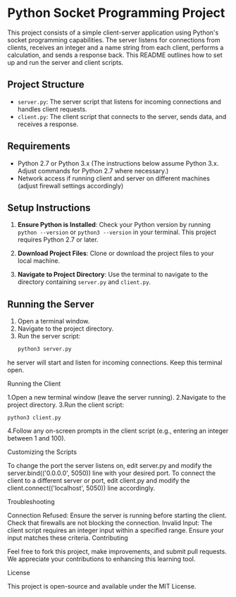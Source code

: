 # Python Socket Programming Project

This project consists of a simple client-server application using Python's socket programming capabilities. The server listens for connections from clients, receives an integer and a name string from each client, performs a calculation, and sends a response back. This README outlines how to set up and run the server and client scripts.

## Project Structure

- `server.py`: The server script that listens for incoming connections and handles client requests.
- `client.py`: The client script that connects to the server, sends data, and receives a response.

## Requirements

- Python 2.7 or Python 3.x (The instructions below assume Python 3.x. Adjust commands for Python 2.7 where necessary.)
- Network access if running client and server on different machines (adjust firewall settings accordingly)

## Setup Instructions

1. **Ensure Python is Installed**: Check your Python version by running `python --version` or `python3 --version` in your terminal. This project requires Python 2.7 or later.

2. **Download Project Files**: Clone or download the project files to your local machine.

3. **Navigate to Project Directory**: Use the terminal to navigate to the directory containing `server.py` and `client.py`.

## Running the Server

1. Open a terminal window.
2. Navigate to the project directory.
3. Run the server script:
   ```bash
   python3 server.py
he server will start and listen for incoming connections. Keep this terminal open.

Running the Client

1.Open a new terminal window (leave the server running).
2.Navigate to the project directory.
3.Run the client script:
```
python3 client.py
```
4.Follow any on-screen prompts in the client script (e.g., entering an integer between 1 and 100).

Customizing the Scripts

To change the port the server listens on, edit server.py and modify the server.bind(('0.0.0.0', 5050)) line with your desired port.
To connect the client to a different server or port, edit client.py and modify the client.connect(('localhost', 5050)) line accordingly.

Troubleshooting

Connection Refused: Ensure the server is running before starting the client. Check that firewalls are not blocking the connection.
Invalid Input: The client script requires an integer input within a specified range. Ensure your input matches these criteria.
Contributing

Feel free to fork this project, make improvements, and submit pull requests. We appreciate your contributions to enhancing this learning tool.

License

This project is open-source and available under the MIT License.
